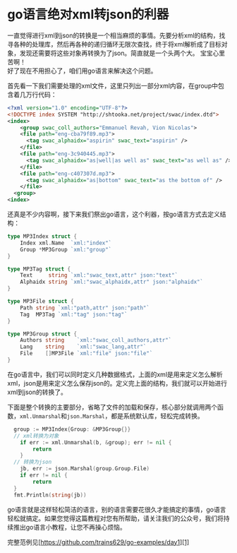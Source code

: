 # go语言绝对xml转json的利器

一直觉得进行xml到json的转换是一个相当麻烦的事情。先要分析xml的结构，找寻各种的处理库，然后再各种的递归循环无限次查找，终于将xml解析成了目标对象，发现还需要将这些对象再转换为了json。简直就是一个头两个大。
宝宝心里苦啊！  
好了现在不用担心了，咱们用go语言来解决这个问题。

首先看一下我们需要处理的xml文件，这里只列出一部分xml内容，在group中包含着几万行代码：

```xml
<?xml version="1.0" encoding="UTF-8"?>
<!DOCTYPE index SYSTEM "http://shtooka.net/project/swac/index.dtd">
<index>
	<group swac_coll_authors="Emmanuel Revah, Vion Nicolas">
    <file path="eng-cba79f89.mp3">
      <tag swac_alphaidx="aspirin" swac_text="aspirin" />
    </file>
    <file path="eng-3c940445.mp3">
      <tag swac_alphaidx="as|well|as well as" swac_text="as well as" />
    </file>
    <file path="eng-c407307d.mp3">
      <tag swac_alphaidx="as|bottom" swac_text="as the bottom of" />
    </file>
  <group>
<index>  
```

还真是不少内容啊，接下来我们祭出go语言，这个利器，按go语言方式去定义结构：

```go
type MP3Index struct {
	Index xml.Name  `xml:"index"`
	Group *MP3Group `xml:"group"`
}

type MP3Tag struct {
	Text     string `xml:"swac_text,attr" json:"text"`
	Alphaidx string `xml:"swac_alphaidx,attr" json:"alphaidx"`
}

type MP3File struct {
	Path string `xml:"path,attr" json:"path"`
	Tag  MP3Tag `xml:"tag" json:"tag"`
}

type MP3Group struct {
	Authors string    `xml:"swac_coll_authors,attr"`
	Lang    string    `xml:"swac_lang,attr"`
	File    []MP3File `xml:"file" json:"file"`
}
```

在go语言中，我们可以同时定义几种数据格式，上面的xml是用来定义怎么解析xml，json是用来定义怎么保存json的。定义完上面的结构，我们就可以开始进行xml到json的转换了。

下面是整个转换的主要部分，省略了文件的加载和保存，核心部分就调用两个函数，`xml.Unmarshal`和`json.Marshal`，都是系统默认库，轻松完成转换。

```go
  group := MP3Index{Group: &MP3Group{}}
  // xml转换为对象
	if err := xml.Unmarshal(b, &group); err != nil {
		return
	}
  // 转换为json
	jb, err := json.Marshal(group.Group.File)
	if err != nil {
		return
  }
  fmt.Println(string(jb))
```

go语言就是这样轻松简洁的语言，别的语言需要花很久才能搞定的事情，go语言轻松就搞定。如果您觉得这篇教程对您有所帮助，请关注我们的公众号，我们将持续推出go语言小教程，让您不再操心烦恼。

完整范例见[https://github.com/trains629/go-examples/day1][1]

[1]:https://github.com/trains629/go-examples/day1 "xml转json"